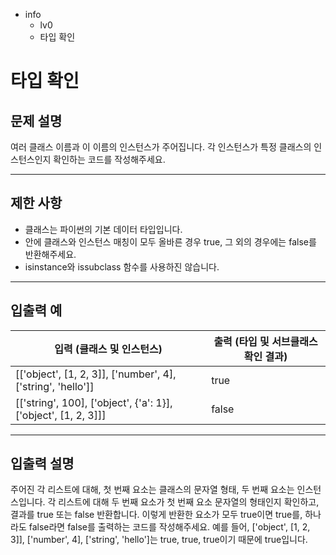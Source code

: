 - info
    - lv0
    - 타입 확인

# 타입 확인
## 문제 설명
여러 클래스 이름과 이 이름의 인스턴스가 주어집니다. 각 인스턴스가 특정 클래스의 인스턴스인지 확인하는 코드를 작성해주세요.

---

## 제한 사항

- 클래스는 파이썬의 기본 데이터 타입입니다.
- 안에 클래스와 인스턴스 매칭이 모두 올바른 경우 true, 그 외의 경우에는 false를 반환해주세요.
- isinstance와 issubclass 함수를 사용하진 않습니다.

---

## 입출력 예

|   입력 (클래스 및 인스턴스)   | 출력 (타입 및 서브클래스 확인 결과) |
| ---------------------------- | --------------------------------- |
| [['object', [1, 2, 3]], ['number', 4], ['string', 'hello']] | true |
| [['string', 100], ['object', {'a': 1}], ['object', [1, 2, 3]]] | false |

---

## 입출력 설명
주어진 각 리스트에 대해, 첫 번째 요소는 클래스의 문자열 형태, 두 번째 요소는 인스턴스입니다. 각 리스트에 대해 두 번째 요소가 첫 번째 요소 문자열의 형태인지 확인하고, 결과를 true 또는 false 반환합니다. 이렇게 반환한 요소가 모두 true이면 true를, 하나라도 false라면 false를 출력하는 코드를 작성해주세요. 예를 들어, ['object', [1, 2, 3]], ['number', 4], ['string', 'hello']는 true, true, true이기 때문에 true입니다.
